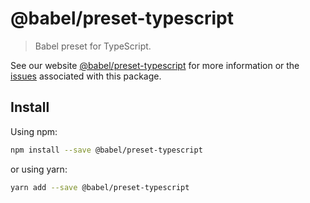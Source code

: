 # @babel/preset-typescript

> Babel preset for TypeScript.

See our website [@babel/preset-typescript](https://new.babeljs.io/docs/en/next/babel-preset-typescript.html) for more information or the [issues](https://github.com/babel/babel/issues?utf8=%E2%9C%93&q=is%3Aissue+label%3A%22area%3A%20typescript%22+is%3Aopen) associated with this package.

## Install

Using npm:

```sh
npm install --save @babel/preset-typescript
```

or using yarn:

```sh
yarn add --save @babel/preset-typescript
```

